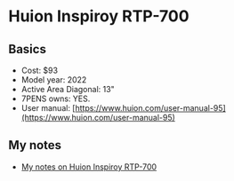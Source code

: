 # Huion Inspiroy RTP-700

## Basics

* Cost: $93
* Model year: 2022
* Active Area Diagonal: 13"
* 7PENS owns: YES.
* User manual: [https://www.huion.com/user-manual-95](https://www.huion.com/user-manual-95)

## My notes

* [My notes on Huion Inspiroy RTP-700](../../7p-notes/7p-notes-huion/7p-notes-huion-rtp-700.md)
